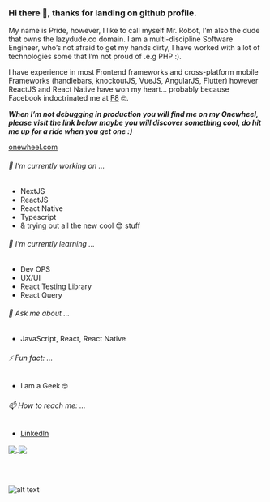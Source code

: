 ### Hi there 👋, thanks for landing on github profile.

My name is Pride, however, I like to call myself Mr. Robot, I’m also the dude that owns the lazydude.co domain.
I am a multi-discipline Software Engineer, who’s not afraid to get my hands dirty, I have worked with a lot of technologies some that I’m not proud of .e.g PHP :).
  
I have experience in most Frontend frameworks and cross-platform mobile Frameworks (handlebars, knockoutJS, VueJS, AngularJS, Flutter) however ReactJS and React Native have won my heart... probably because Facebook indoctrinated me at [F8](https://developers.facebook.com/blog/post/2019/05/16/F8-2019-hackathon-winners-announced/) 🤓.

***When I’m not debugging in production you will find me on my Onewheel, please visit the link below maybe you will discover something cool, do hit me up for a ride when you get one :)***

[onewheel.com](https://onewheel.com)


###### 🔭 I’m currently working on ...
- NextJS
- ReactJS
- React Native
- Typescript 
- & trying out all the new cool 😎 stuff

###### 🌱 I’m currently learning ...
- Dev OPS
- UX/UI
- React Testing Library
- React Query

###### 💬 Ask me about ...
- JavaScript, React, React Native

###### ⚡ Fun fact: ...
- I am a Geek 🤓 

###### 📫 How to reach me: ...
- [LinkedIn](https://www.linkedin.com/in/pridemusvaire)

<a href="https://github.com/anuraghazra/github-readme-stats">
  <img align="center" src="https://github-readme-stats.vercel.app/api/wakatime?username=@pridemusvaire&layout=compact" />
</a>
<a href="https://github.com/anuraghazra/convoychat">
  <img align="center" src="https://github-readme-stats.vercel.app/api/top-langs/?username=pridemusvaire&layout=compact" />
</a>

<br /><br />

![alt text](https://scontent-jnb1-1.xx.fbcdn.net/v/t1.0-9/103578871_3005277246257136_5509427942757865670_o.jpg?_nc_cat=108&ccb=1-3&_nc_sid=730e14&_nc_eui2=AeHeUkk2A-DNSEFXHRuiLNGkcwvFVp59R9FzC8VWnn1H0dAsVv83XbKTOE8W3WVFgfdwyNWvgehmzYLaZFhJ5_L-&_nc_ohc=FJuD5ipJVycAX84dAfo&_nc_ht=scontent-jnb1-1.xx&oh=7e7b3aaf8caa71f92740795831a7a98d&oe=607609BB "My Onewheel")

<!--
**pridemusvaire/pridemusvaire** is a ✨ _special_ ✨ repository because its `README.md` (this file) appears on your GitHub profile.

Here are some ideas to get you started:


- 👯 I’m looking to collaborate on ...
- 🤔 I’m looking for help with ...

- 😄 Pronouns: ...

-->
